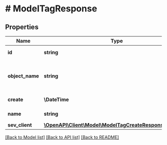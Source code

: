 # # ModelTagResponse

## Properties

Name | Type | Description | Notes
------------ | ------------- | ------------- | -------------
**id** | **string** | Id of the tag | [optional] [readonly]
**object_name** | **string** | Internal object name which is &#39;Tag&#39;. | [optional] [readonly]
**create** | **\DateTime** | Date of tag creation | [optional] [readonly]
**name** | **string** | name of the tag | [optional] [readonly]
**sev_client** | [**\OpenAPI\Client\Model\ModelTagCreateResponseSevClient**](ModelTagCreateResponseSevClient.md) |  | [optional]

[[Back to Model list]](../../README.md#models) [[Back to API list]](../../README.md#endpoints) [[Back to README]](../../README.md)
